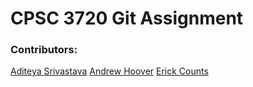 # CPSC 3720 Git Assignment

### Contributors:

[Aditeya Srivastava](https://github.com/aditeyaS)
[Andrew Hoover](https://github.com/abhoove)
[Erick Counts](https://github.com/ecounts99)
